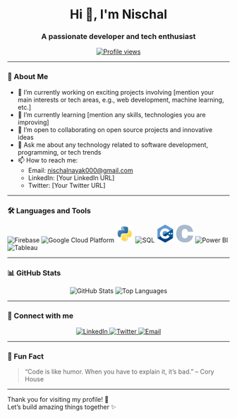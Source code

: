 <h1 align="center">Hi 👋, I'm Nischal</h1>
<h3 align="center">A passionate developer and tech enthusiast</h3>

<p align="center">
  <a href="https://github.com/nischal1728">
    <img src="https://komarev.com/ghpvc/?username=nischal1728&label=Profile%20views&color=0e75b6&style=flat" alt="Profile views" />
  </a>
</p>

---

### 🚀 About Me

- 🔭 I’m currently working on exciting projects involving [mention your main interests or tech areas, e.g., web development, machine learning, etc.]
- 🌱 I’m currently learning [mention any skills, technologies you are improving]
- 👯 I’m open to collaborating on open source projects and innovative ideas
- 💬 Ask me about any technology related to software development, programming, or tech trends
- 📫 How to reach me:
  - Email: nischalnayak000@gmail.com
  - LinkedIn: [Your LinkedIn URL]
  - Twitter: [Your Twitter URL]

---

### 🛠️ Languages and Tools

<p align="left">
  <!-- Add the icons for your skills here -->
 <p align="left">
  <!-- Firebase -->
  <img src="https://www.vectorlogo.zone/logos/firebase/firebase-icon.svg" alt="Firebase" width="40" height="40" />

  <!-- Google Cloud Platform -->
  <img src="https://www.vectorlogo.zone/logos/google_cloud/google_cloud-icon.svg" alt="Google Cloud Platform" width="40" height="40" />

  <!-- Python -->
  <img src="https://raw.githubusercontent.com/devicons/devicon/master/icons/python/python-original.svg" alt="Python" width="40" height="40" />

  <!-- SQL -->
  <img src="https://cdn.jsdelivr.net/gh/devicons/devicon/icons/mysql/mysql-original-wordmark.svg" alt="SQL" width="40" height="40" />

  <!-- C++ -->
  <img src="https://raw.githubusercontent.com/devicons/devicon/master/icons/cplusplus/cplusplus-original.svg" alt="C++" width="40" height="40" />

  <!-- C -->
  <img src="https://raw.githubusercontent.com/devicons/devicon/master/icons/c/c-original.svg" alt="C" width="40" height="40" />

  <!-- Power BI -->
  <img src="https://uxwing.com/wp-content/themes/uxwing/download/brands-and-social-media/power-bi-icon.svg" alt="Power BI" width="40" height="40" />

  <!-- Tableau -->
  <img src="https://www.tableau.com/themes/custom/tableau_www/logo.v2.svg" alt="Tableau" width="100" height="100" />
</p>
  <!-- Add more icons as you like -->
</p>

---

### 📊 GitHub Stats

<p align="center">
  <img src="https://github-readme-stats.vercel.app/api?username=nischal1728&show_icons=true&theme=tokyonight" alt="GitHub Stats"/>
  <img src="https://github-readme-stats.vercel.app/api/top-langs/?username=nischal1728&layout=compact&theme=tokyonight" alt="Top Languages"/>
</p>

---

### 🤝 Connect with me

<p align="center">
  <a href="https://linkedin.com/in/your-linkedin" target="_blank">
    <img src="https://img.shields.io/badge/LinkedIn-0077B5?style=for-the-badge&logo=linkedin&logoColor=white" alt="LinkedIn" />
  </a>
  <a href="https://twitter.com/your-twitter" target="_blank">
    <img src="https://img.shields.io/badge/Twitter-1DA1F2?style=for-the-badge&logo=twitter&logoColor=white" alt="Twitter" />
  </a>
  <a href="mailto:your-email@example.com" target="_blank">
    <img src="https://img.shields.io/badge/Gmail-D14836?style=for-the-badge&logo=gmail&logoColor=white" alt="Email" />
  </a>
</p>

---

### 🎯 Fun Fact

> “Code is like humor. When you have to explain it, it’s bad.” – Cory House

---

Thank you for visiting my profile! 🚀  
Let’s build amazing things together ✨

